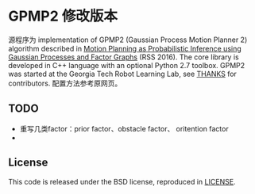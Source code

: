 
GPMP2 修改版本
===================================================

源程序为 implementation of GPMP2 (Gaussian Process Motion Planner 2) algorithm described in [Motion Planning as Probabilistic Inference using Gaussian Processes and Factor Graphs](http://www.cc.gatech.edu/~bboots3/files/GPMP2.pdf) (RSS 2016). The core library is developed in C++ language with an optional Python 2.7 toolbox. GPMP2 was started at the Georgia Tech Robot Learning Lab, see [THANKS](THANKS.md) for contributors. 配置方法参考原网页。


TODO
------

- 重写几类factor：prior factor、obstacle factor、 oritention factor
- 




License
-----

This code is released under the BSD license, reproduced in [LICENSE](LICENSE).

